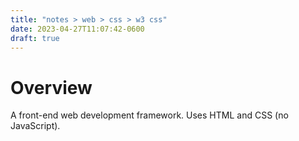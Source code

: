 ```yaml
---
title: "notes > web > css > w3 css"
date: 2023-04-27T11:07:42-0600
draft: true
---
```

# Overview
A front-end web development framework.
Uses HTML and CSS (no JavaScript).